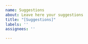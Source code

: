 ```yaml
---
name: Suggestions
about: Leave here your suggestions
title: "[Suggestions]"
labels: ''
assignees: ''

---
```




